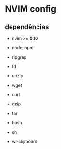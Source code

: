 # NVIM config

## dependências

- nvim >= **0.10**

- node, npm
- ripgrep
- fd
- unzip
- wget
- curl
- gzip
- tar
- bash
- sh
- wl-clipboard
